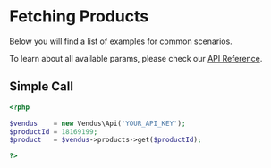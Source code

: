 # Fetching Products

Below you will find a list of examples for common scenarios. 

To learn about all available params, please check our [API Reference](https://www.vendus.pt/ws/products.doc).

## Simple Call

```php
<?php

$vendus    = new Vendus\Api('YOUR_API_KEY');
$productId = 18169199;
$product   = $vendus->products->get($productId);

?>
```
